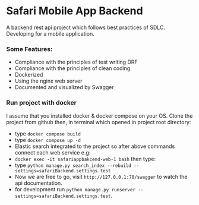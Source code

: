 # Safari Mobile App Backend
A backend rest api project which follows best practices of SDLC. Developing for a mobile application.  

### Some Features:
- Compliance with the principles of test writing DRF
- Compliance with the principles of clean coding
- Dockerized
- Using the nginx web server
- Documented and visualized by Swagger

### Run project with docker
I assume that you installed docker & docker compose on your OS. Clone the project from github then, in terminal which opened in project root directory:

- type ```docker compose build```
- type ```docker compose up -d```
- Elastic search integrated to the project so after above commands connect each web service e.g:
- ```docker exec -it safariappbakcend-web-1 bash``` then type:
- type ```python manage.py search_index --rebuild --settings=safariBackend.settings.test```
- Now we are free to go, visit ```http://127.0.0.1:70/swagger``` to watch the api documentation.
- for development run ```python manage.py runserver --settings=safariBackend.settings.test```.